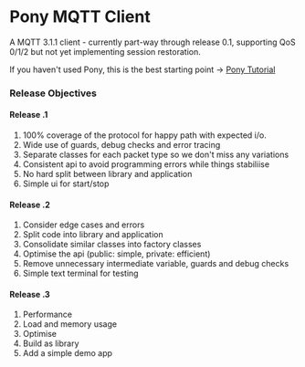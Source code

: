 # Pony MQTT Client #

A MQTT 3.1.1 client - currently part-way through release 0.1, supporting QoS 0/1/2 but
 not yet implementing session restoration. 

If you haven't used Pony, this is the best starting point -> [Pony Tutorial](https://tutorial.ponylang.io/index.html)


### Release Objectives ###
#### Release .1 ####
1. 100% coverage of the protocol for happy path with expected i/o.
2. Wide use of guards, debug checks and error tracing
3. Separate classes for each packet type so we don't miss any variations 
4. Consistent api to avoid programming errors while things stabiliise 
5. No hard split between library and application
6. Simple ui for start/stop

#### Release .2 ####
1. Consider edge cases and errors
2. Split code into library and application
3. Consolidate similar classes into factory classes
4. Optimise the api (public: simple, private: efficient)  
5. Remove unnecessary intermediate variable, guards and debug checks
6. Simple text terminal for testing

#### Release .3 ####
1. Performance 
2. Load and memory usage
3. Optimise
4. Build as library
5. Add a simple demo app
